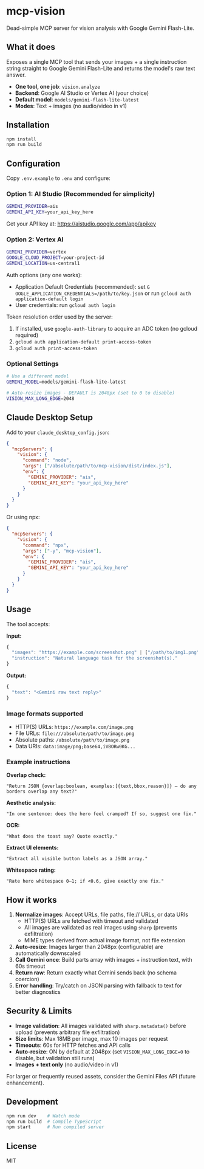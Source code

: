 # mcp-vision

Dead-simple MCP server for vision analysis with Google Gemini Flash-Lite.

## What it does

Exposes a single MCP tool that sends your images + a single instruction string straight to Google Gemini Flash-Lite and returns the model's raw text answer.

- **One tool, one job**: `vision.analyze`
- **Backend**: Google AI Studio or Vertex AI (your choice)
- **Default model**: `models/gemini-flash-lite-latest`
- **Modes**: Text + images (no audio/video in v1)

## Installation

```bash
npm install
npm run build
```

## Configuration

Copy `.env.example` to `.env` and configure:

### Option 1: AI Studio (Recommended for simplicity)

```bash
GEMINI_PROVIDER=ais
GEMINI_API_KEY=your_api_key_here
```

Get your API key at: https://aistudio.google.com/app/apikey

### Option 2: Vertex AI

```bash
GEMINI_PROVIDER=vertex
GOOGLE_CLOUD_PROJECT=your-project-id
GEMINI_LOCATION=us-central1
```

Auth options (any one works):
- Application Default Credentials (recommended): set `G​OOGLE_APPLICATION_CREDENTIALS=/path/to/key.json` or run `gcloud auth application-default login`
- User credentials: run `gcloud auth login`

Token resolution order used by the server:
1) If installed, use `google-auth-library` to acquire an ADC token (no gcloud required)
2) `gcloud auth application-default print-access-token`
3) `gcloud auth print-access-token`

### Optional Settings

```bash
# Use a different model
GEMINI_MODEL=models/gemini-flash-lite-latest

# Auto-resize images - DEFAULT is 2048px (set to 0 to disable)
VISION_MAX_LONG_EDGE=2048
```

## Claude Desktop Setup

Add to your `claude_desktop_config.json`:

```json
{
  "mcpServers": {
    "vision": {
      "command": "node",
      "args": ["/absolute/path/to/mcp-vision/dist/index.js"],
      "env": {
        "GEMINI_PROVIDER": "ais",
        "GEMINI_API_KEY": "your_api_key_here"
      }
    }
  }
}
```

Or using npx:

```json
{
  "mcpServers": {
    "vision": {
      "command": "npx",
      "args": ["-y", "mcp-vision"],
      "env": {
        "GEMINI_PROVIDER": "ais",
        "GEMINI_API_KEY": "your_api_key_here"
      }
    }
  }
}
```

## Usage

The tool accepts:

**Input:**
```typescript
{
  "images": "https://example.com/screenshot.png" | ["/path/to/img1.png", "data:image/png;base64,..."],
  "instruction": "Natural language task for the screenshot(s)."
}
```

**Output:**
```typescript
{
  "text": "<Gemini raw text reply>"
}
```

### Image formats supported

- HTTP(S) URLs: `https://example.com/image.png`
- File URLs: `file:///absolute/path/to/image.png`
- Absolute paths: `/absolute/path/to/image.png`
- Data URIs: `data:image/png;base64,iVBORw0KG...`

### Example instructions

**Overlap check:**
```
"Return JSON {overlap:boolean, examples:[{text,bbox,reason}]} — do any borders overlap any text?"
```

**Aesthetic analysis:**
```
"In one sentence: does the hero feel cramped? If so, suggest one fix."
```

**OCR:**
```
"What does the toast say? Quote exactly."
```

**Extract UI elements:**
```
"Extract all visible button labels as a JSON array."
```

**Whitespace rating:**
```
"Rate hero whitespace 0–1; if <0.6, give exactly one fix."
```

## How it works

1. **Normalize images**: Accept URLs, file paths, file:// URLs, or data URIs
   - HTTP(S) URLs are fetched with timeout and validated
   - All images are validated as real images using `sharp` (prevents exfiltration)
   - MIME types derived from actual image format, not file extension
2. **Auto-resize**: Images larger than 2048px (configurable) are automatically downscaled
3. **Call Gemini once**: Build parts array with images + instruction text, with 60s timeout
4. **Return raw**: Return exactly what Gemini sends back (no schema coercion)
5. **Error handling**: Try/catch on JSON parsing with fallback to text for better diagnostics

## Security & Limits

- **Image validation**: All images validated with `sharp.metadata()` before upload (prevents arbitrary file exfiltration)
- **Size limits**: Max 18MB per image, max 10 images per request
- **Timeouts**: 60s for HTTP fetches and API calls
- **Auto-resize**: ON by default at 2048px (set `VISION_MAX_LONG_EDGE=0` to disable, but validation still runs)
- **Images + text only** (no audio/video in v1)

For larger or frequently reused assets, consider the Gemini Files API (future enhancement).

## Development

```bash
npm run dev    # Watch mode
npm run build  # Compile TypeScript
npm start      # Run compiled server
```

## License

MIT
